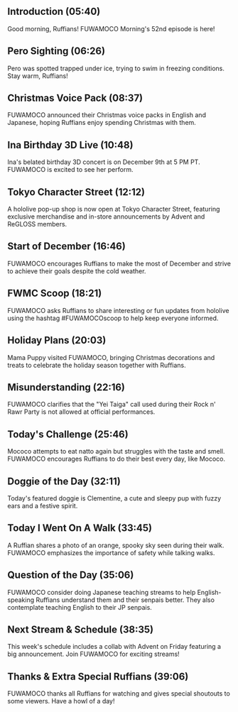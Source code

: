 ## Introduction (05:40)

Good morning, Ruffians! FUWAMOCO Morning's 52nd episode is here!

## Pero Sighting (06:26)

Pero was spotted trapped under ice, trying to swim in freezing conditions. Stay warm, Ruffians!

## Christmas Voice Pack (08:37)

FUWAMOCO announced their Christmas voice packs in English and Japanese, hoping Ruffians enjoy spending Christmas with them.

## Ina Birthday 3D Live (10:48)

Ina's belated birthday 3D concert is on December 9th at 5 PM PT. FUWAMOCO is excited to see her perform.

## Tokyo Character Street (12:12)

A hololive pop-up shop is now open at Tokyo Character Street, featuring exclusive merchandise and in-store announcements by Advent and ReGLOSS members.

## Start of December (16:46)

FUWAMOCO encourages Ruffians to make the most of December and strive to achieve their goals despite the cold weather.

## FWMC Scoop (18:21)

FUWAMOCO asks Ruffians to share interesting or fun updates from hololive using the hashtag #FUWAMOCOscoop to help keep everyone informed.

## Holiday Plans (20:03)

Mama Puppy visited FUWAMOCO, bringing Christmas decorations and treats to celebrate the holiday season together with Ruffians.

## Misunderstanding (22:16)

FUWAMOCO clarifies that the "Yei Taiga" call used during their Rock n' Rawr Party is not allowed at official performances.

## Today's Challenge (25:46)

Mococo attempts to eat natto again but struggles with the taste and smell. FUWAMOCO encourages Ruffians to do their best every day, like Mococo.

## Doggie of the Day (32:11)

Today's featured doggie is Clementine, a cute and sleepy pup with fuzzy ears and a festive spirit.

## Today I Went On A Walk (33:45)

A Ruffian shares a photo of an orange, spooky sky seen during their walk. FUWAMOCO emphasizes the importance of safety while talking walks.

## Question of the Day (35:06)

FUWAMOCO consider doing Japanese teaching streams to help English-speaking Ruffians understand them and their senpais better. They also contemplate teaching English to their JP senpais.

## Next Stream & Schedule (38:35)

This week's schedule includes a collab with Advent on Friday featuring a big announcement. Join FUWAMOCO for exciting streams!

## Thanks & Extra Special Ruffians (39:06)

FUWAMOCO thanks all Ruffians for watching and gives special shoutouts to some viewers. Have a howl of a day!
